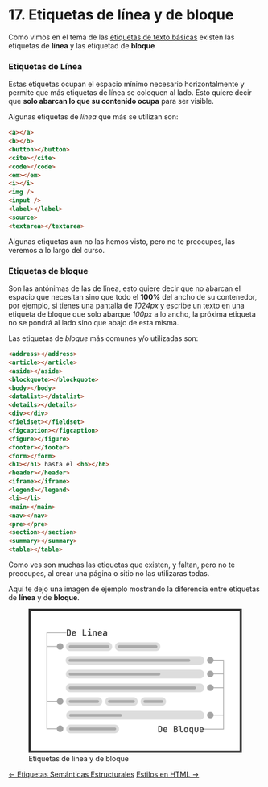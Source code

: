 # 17. Etiquetas de línea y de bloque

Como vimos en el tema de las <a href="#/etiquetas-de-texto-basicas">etiquetas de texto básicas</a> existen las etiquetas de **línea** y las etiquetad de **bloque**

### Etiquetas de Línea

Estas etiquetas ocupan el espacio mínimo necesario horizontalmente y permite que más etiquetas de línea se coloquen al lado. Esto quiere decir que **solo abarcan lo que su contenido ocupa** para ser visible.

Algunas etiquetas de *línea* que más se utilizan son:

```html
<a></a>
<b></b>
<button></button>
<cite></cite>
<code></code>
<em></em>
<i></i>
<img />
<input />
<label></label>
<source>
<textarea></textarea>
```

Algunas etiquetas aun no las hemos visto, pero no te preocupes, las veremos a lo largo del curso.

### Etiquetas de bloque

Son las antónimas de las de línea, esto quiere decir que no abarcan el espacio que necesitan sino que todo el **100%** del ancho de su contenedor, por ejemplo, si tienes una pantalla de *1024px* y escribe un texto en una etiqueta de bloque que solo abarque *100px* a lo ancho, la próxima etiqueta no se pondrá al lado sino que abajo de esta misma.

Las etiquetas de *bloque* más comunes y/o utilizadas son:

```html
<address></address>
<article></article>
<aside></aside>
<blockquote></blockquote>
<body></body>
<datalist></datalist>
<details></details>
<div></div>
<fieldset></fieldset>
<figcaption></figcaption>
<figure></figure>
<footer></footer>
<form></form>
<h1></h1> hasta el <h6></h6>
<header></header>
<iframe></iframe>
<legend></legend>
<li></li>
<main></main>
<nav></nav>
<pre></pre>
<section></section>
<summary></summary>
<table></table>
```

Como ves son muchas las etiquetas que existen, y faltan, pero no te preocupes, al crear una página o sitio no las utilizaras todas.

Aquí te dejo una imagen de ejemplo mostrando la diferencia entre etiquetas de **línea** y de **bloque**.

<figure>
<img src="./img/line-block.svg" alt="Etiquetas de línea y de bloque" title="Ejemplo de línea y de bloque">
<figcaption>Etiquetas de linea y de bloque</figcaption>
</figure>

<div class="pagination">
  <a href="#/etiquetas-semanticas-estructurales" class="pagination-button">← Etiquetas Semánticas Estructurales</a>
  <a href="#/estilos-en-html" class="pagination-button">Estilos en HTML →</a>
</div>
